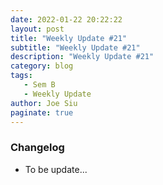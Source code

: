 ```yaml
---
date: 2022-01-22 20:22:22
layout: post
title: "Weekly Update #21"
subtitle: "Weekly Update #21"
description: "Weekly Update #21"
category: blog
tags:
   - Sem B
   - Weekly Update
author: Joe Siu
paginate: true
---
```

### Changelog

* To be update...
